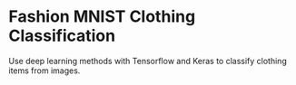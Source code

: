 # Fashion MNIST Clothing Classification
Use deep learning methods with Tensorflow and Keras to classify clothing items from images.
